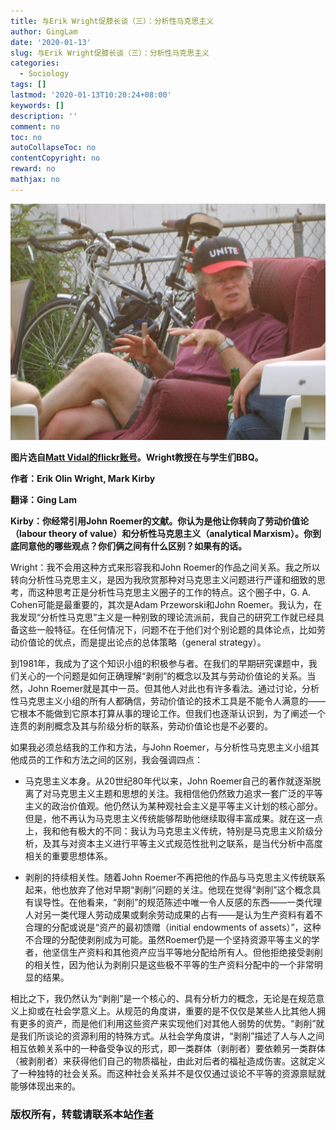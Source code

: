 ```yaml
---
title: 与Erik Wright促膝长谈（三）：分析性马克思主义
author: GingLam
date: '2020-01-13'
slug: 与Erik Wright促膝长谈（三）：分析性马克思主义
categories:
  - Sociology
tags: []
lastmod: '2020-01-13T10:20:24+08:00'
keywords: []
description: ''
comment: no
toc: no
autoCollapseToc: no
contentCopyright: no
reward: no
mathjax: no
---
```

<div align=center><img src="https://raw.githubusercontent.com/GingLam/Storage/master/2504261600_f247ab14ac_b.jpg"></div>
<div align=center>
</div>

**图片选自[Matt Vidal的flickr账号](https://www.flickr.com/photos/mattgvidal/2504261600/)。Wright教授在与学生们BBQ。**

**作者：Erik Olin Wright, Mark Kirby**

**翻译：Ging Lam**

**Kirby：你经常引用John Roemer的文献。你认为是他让你转向了劳动价值论（labour theory of value）和分析性马克思主义（analytical Marxism）。你到底同意他的哪些观点？你们俩之间有什么区别？如果有的话。**

Wright：我不会用这种方式来形容我和John Roemer的作品之间关系。我之所以转向分析性马克思主义，是因为我欣赏那种对马克思主义问题进行严谨和细致的思考，而这种思考正是分析性马克思主义圈子的工作的特点。这个圈子中，G. A. Cohen可能是最重要的，其次是Adam Przeworski和John Roemer。我认为，在我发现“分析性马克思”主义是一种别致的理论流派前，我自己的研究工作就已经具备这些一般特征。在任何情况下，问题不在于他们对个别论题的具体论点，比如劳动价值论的优点，而是提出论点的总体策略（general strategy）。

到1981年，我成为了这个知识小组的积极参与者。在我们的早期研究课题中，我们关心的一个问题是如何正确理解“剥削”的概念以及其与劳动价值论的关系。当然，John Roemer就是其中一员。但其他人对此也有许多看法。通过讨论，分析性马克思主义小组的所有人都确信，劳动价值论的技术工具是不能令人满意的——它根本不能做到它原本打算从事的理论工作。但我们也逐渐认识到，为了阐述一个连贯的剥削概念及其与阶级分析的联系，劳动价值论也是不必要的。

如果我必须总结我的工作和方法，与John Roemer，与分析性马克思主义小组其他成员的工作和方法之间的区别，我会强调四点：

<!--more-->

-	马克思主义本身。从20世纪80年代以来，John Roemer自己的著作就逐渐脱离了对马克思主义主题和思想的关注。我相信他仍然致力追求一套广泛的平等主义的政治价值观。他仍然认为某种观社会主义是平等主义计划的核心部分。但是，他不再认为马克思主义传统能够帮助他继续取得丰富成果。就在这一点上，我和他有极大的不同：我认为马克思主义传统，特别是马克思主义阶级分析，及其与对资本主义进行平等主义式规范性批判之联系，是当代分析中高度相关的重要思想体系。

- 剥削的持续相关性。随着John Roemer不再把他的作品与马克思主义传统联系起来，他也放弃了他对早期“剥削”问题的关注。他现在觉得“剥削”这个概念具有误导性。在他看来，“剥削”的规范陈述中唯一令人反感的东西——一类代理人对另一类代理人劳动成果或剩余劳动成果的占有——是认为生产资料有着不合理的分配或说是“资产的最初馈赠（initial endowments of assets）”，这种不合理的分配使剥削成为可能。虽然Roemer仍是一个坚持资源平等主义的学者，他坚信生产资料和其他资产应当平等地分配给所有人。但他拒绝接受剥削的相关性，因为他认为剥削只是这些极不平等的生产资料分配中的一个非常明显的结果。

相比之下，我仍然认为“剥削”是一个核心的、具有分析力的概念，无论是在规范意义上抑或在社会学意义上。从规范的角度讲，重要的是不仅仅是某些人比其他人拥有更多的资产，而是他们利用这些资产来实现他们对其他人弱势的优势。“剥削”就是我们所谈论的资源利用的特殊方式。从社会学角度讲，“剥削”描述了人与人之间相互依赖关系中的一种备受争议的形式，即一类群体（剥削者）要依赖另一类群体（被剥削者）来获得他们自己的物质福祉，由此对后者的福祉造成伤害。这就定义了一种独特的社会关系。而这种社会关系并不是仅仅通过谈论不平等的资源禀赋就能够体现出来的。


### 版权所有，转载请联系本站[作者](mailto:linj83@mail2.sysu.edu.cn)
